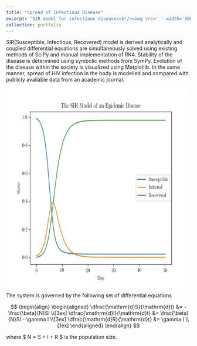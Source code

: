 ```yaml
---
title: "Spread of Infectious Disease"
excerpt: "SIR model for infectious diseases<br/><img src=' ' width='300'>"
collection: portfolio
---
```


SIR(Susceptible, Infectious, Recovered) model is derived analytically and coupled differential equations are simultaneously solved using existing methods of SciPy and manual implementation of RK4. Stability of the disease is determined using symbolic methods from SymPy. Evolution of the disease within the society is visualized using Matplotlib. In the same manner, spread of HIV infection in the body is modelled and compared with publicly available data from an academic journal.

<p align="center">
  <img src="https://github.com/Kemalakin/kemalakin.github.io/blob/master/images/koronoloji/sir-model.jpeg?raw=true" alt="Output" width="99%" height="540">    
</p>

The system is governed by the following set of differential equations

$$ \begin{align} 
\begin{aligned} 
\dfrac{\mathrm{d}S}{\mathrm{d}t} &= - \frac{\beta}{N}SI \\[3ex]
\dfrac{\mathrm{d}I}{\mathrm{d}t} &= \frac{\beta}{N}SI - \gamma I \\[3ex]
\dfrac{\mathrm{d}R}{\mathrm{d}t} &= \gamma I \\[1ex]
\end{aligned} 
\end{align} $$

where $ N = S + I + R $ is the population size.